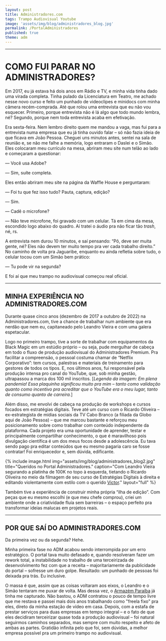 ```yaml
---
layout: post
title: Administradores.com
tags: Trampo Audiovisual Youtube
image: 'assets/img/blog/administradores_blog.jpg'
permalink: /PortalAdministradores
published: true
theme: adm
---
```


---

# COMO FUI PARAR NO ADMINISTRADORES?

Em 2017, eu já estava há dois anos em Rádio e TV, e minha vida tinha dado uma virada completa. Tinha pulado da Licenciatura em Teatro, me achado nesse novo curso e feito um punhado de videoclipes e minidocs com minha câmera recém-comprada. Até que rolou uma entrevista que eu não vou esquecer. Primeiro, porque entrevista não é lá algo que todo mundo lembra, né? Segundo, porque nem toda entrevista acaba em efetivação.

Era sexta-feira. Nem lembro direito quem me mandou a vaga, mas fui para a entrevista numa empresa que eu já tinha ouvido falar – só não fazia ideia de que ficava em João Pessoa. Cheguei uns minutos antes, sentei na sala de reunião e, se não me falhe a memória, logo entraram o Daslei e o Simão. Eles colocaram meu currículo na mesa, abriram meu site num telão ao lado e começaram a questionar:

— Você usa Adobe?

— Sim, suíte completa.

Eles então abriram meu site na página da Waffle House e perguntaram:

— Foi tu que fez isso tudo? Pauta, captura, edição?

— Sim.

— Cadê o microfone?

— Não teve microfone, foi gravado com um celular. Tá em cima da mesa, escondido logo abaixo do quadro. Aí tratei o áudio pra não ficar tão *trash*, né, rs.

A entrevista nem durou 10 minutos, e saí pensando: “Pô, deve ser muita gente, né? Eles não devem ter muito tempo pra ver cada trabalho direito.” No caminho de volta pra Jaguaribe, enquanto eu ainda refletia sobre tudo, o celular tocou com um Simão bem prático:

— Tu pode vir na segunda?

E foi aí que meu trampo no audiovisual começou real oficial.

---

## MINHA EXPERIÊNCIA NO ADMINISTRADORES.COM

Durante quase cinco anos (dezembro de 2017 a outubro de 2022) na Administradores.com, tive a chance de trabalhar num ambiente que era nerdão que nem eu, capitaneado pelo Leandro Vieira e com uma galera espetacular.

Logo no primeiro trampo, tive a sorte de trabalhar com equipamentos da Black Magic em um estúdio próprio – ou seja, pude mergulhar de cabeça em todo o fluxo de produção audiovisual do Administradores Premium. Pra facilitar a compreensão, o pessoal costuma chamar de “Netflix Corporativo”: tem cursos, palestras e materiais de treinamento para gestores de todos os tipos. E, nos últimos anos, fui responsável pela produção intensa pro canal do YouTube, que, sob minha gestão, ultrapassou a marca dos 100 mil inscritos. [*Legenda da imagem: Em plena pandemia! Essa plaquinha significou muito pra mim – tanto como validação quanto como incentivo pra acreditar que o YouTube era o meu lugar, tanto de consumo quanto de carreira.*]

Além disso, me envolvi de cabeça na produção de workshops e cursos focados em estratégias digitais. Teve até um curso com o Ricardo Oliveira – ex-estrategista de mídias sociais da TV Cabo Branco (a filiada da Globo aqui de João Pessoa) – que me marcou bastante e reforçou meu posicionamento sobre como trabalhar com conteúdo independente da plataforma. Cada projeto era uma oportunidade de aprender, testar e principalmente compartilhar conhecimento, o que é maravilhoso pois divulgação científica é um dos meus focos desde a adolescência. Eu tava sendo pago pra editar conteúdos que eu mesmo pagaria caro se fosse contratar! Foi enriquecedor e, sem dúvida, edificante.

{% include image.html
    img="assets/img/blog/administradores_blog2.jpg"
    title="Queridos no Portal Administradores."
    caption="Com Leandro Vieira segurando a platinha de 100K no topo à esquerda, tietando o Ricardo Oliveira no meio da filmagem de seu curso de Estratégias Digitais à direita e editando violentamente com estilo com o querido [Victor](https://www.instagram.com/victorbmont/)."
    layout="full"
%}

Também tive a experiência de construir minha própria “ilha de edição”. Com peças que eu mesmo escolhi (e que meu chefe comprou), criei um ambiente onde a criatividade fluía sem barreiras – o espaço perfeito pra transformar ideias malucas em projetos reais.

---

## POR QUE SAÍ DO ADMINISTRADORES.COM

Da primeira vez ou da segunda? Hehe.

Minha primeira fase no ADM acabou sendo interrompida por um erro estratégico. O portal tava muito defasado e, quando resolveram fazer um rework total, a instabilidade no trabalho de uma terceirizada de desenvolvimento fez com que a receita – majoritariamente da publicidade do portal – sofresse um duro golpe. Resultado: um punhado de pessoas foi deixada pra trás. Eu inclusive.

O massa é que, assim que as coisas voltaram aos eixos, o Leandro e o Simão tentaram me puxar de volta. Mas dessa vez, o [Armazém Paraíba](/ArmazemParaiba) já tinha me capturado. Não bastou, o ADM contratou o pouco de tempo livre que me restava e passei mais dois anos trabalhando como "freela fixo" pra eles, direto da minha estação de vídeo em casa. Depois, com a estafa de prestar serviços para duas empresas em tempo integral – e o fato de que eles decidiram terceirizar quase toda a produção audiovisual – foi natural seguirmos caminhos separados, mas sempre com muito respeito e afeto de ambas as partes. Gratidão infinita pelo que foi, sem dúvidas, a melhor empresa possível pra um primeiro trampo no audiovisual.
